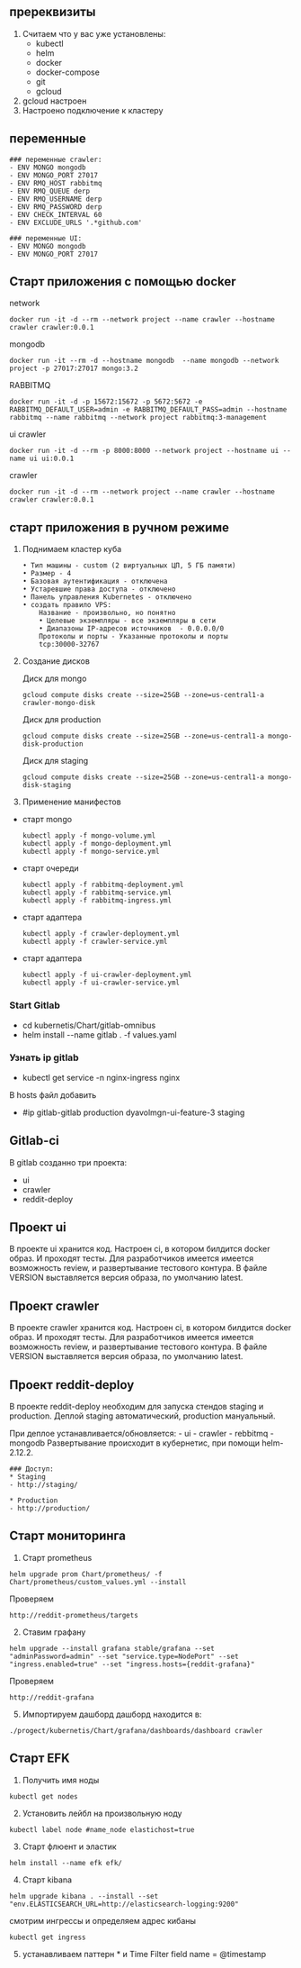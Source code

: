  ## пререквизиты
 1) Считаем что у вас уже установлены:
	- kubectl
	- helm
	- docker
	- docker-compose
	- git
	- gcloud
 2) gcloud настроен
 3) Настроено подключение к кластеру
 
 ## переменные 

	### переменные crawler:
	- ENV MONGO mongodb
	- ENV MONGO_PORT 27017
	- ENV RMQ_HOST rabbitmq
	- ENV RMQ_QUEUE derp
	- ENV RMQ_USERNAME derp
	- ENV RMQ_PASSWORD derp
	- ENV CHECK_INTERVAL 60
	- ENV EXCLUDE_URLS '.*github.com'

	### переменные UI:
	- ENV MONGO mongodb
	- ENV MONGO_PORT 27017

## Старт приложения с помощью  docker
network	
```
docker run -it -d --rm --network project --name crawler --hostname crawler crawler:0.0.1
```
mongodb
```
docker run -it --rm -d --hostname mongodb  --name mongodb --network project -p 27017:27017 mongo:3.2
```
RABBITMQ
```
docker run -it -d -p 15672:15672 -p 5672:5672 -e RABBITMQ_DEFAULT_USER=admin -e RABBITMQ_DEFAULT_PASS=admin --hostname rabbitmq --name rabbitmq --network project rabbitmq:3-management
```
ui crawler
```
docker run -it -d --rm -p 8000:8000 --network project --hostname ui --name ui ui:0.0.1
```
crawler
```
docker run -it -d --rm --network project --name crawler --hostname crawler crawler:0.0.1
```

 ## старт приложения в ручном режиме
  1) Поднимаем кластер куба 
      ```
      • Тип машины - custom (2 виртуальных ЦП, 5 ГБ памяти)
      • Размер - 4
      • Базовая аутентификация - отключена
      • Устаревшие права доступа - отключено
      • Панель управления Kubernetes - отключено
      • создать правило VPS:
          Название - произвольно, но понятно
          • Целевые экземпляры - все экземпляры в сети
          • Диапазоны IP-адресов источников  - 0.0.0.0/0
          Протоколы и порты - Указанные протоколы и порты
          tcp:30000-32767
  2) Cоздание дисков 
  
      Диск для mongo 
      ```
      gcloud compute disks create --size=25GB --zone=us-central1-a crawler-mongo-disk
      ```
      Диск для production
      ```
      gcloud compute disks create --size=25GB --zone=us-central1-a mongo-disk-production
      ```
      Диск для staging
      ```
      gcloud compute disks create --size=25GB --zone=us-central1-a mongo-disk-staging
      ```
  3) Применение манифестов
   - старт mongo
     ```
     kubectl apply -f mongo-volume.yml 
     kubectl apply -f mongo-deployment.yml
     kubectl apply -f mongo-service.yml
     ```
   - старт очереди
     ```
     kubectl apply -f rabbitmq-deployment.yml
     kubectl apply -f rabbitmq-service.yml
     kubectl apply -f rabbitmq-ingress.yml
     ```
   - старт адаптера 
     ```
     kubectl apply -f crawler-deployment.yml
     kubectl apply -f crawler-service.yml
     ```
   - старт адаптера 
     ```
     kubectl apply -f ui-crawler-deployment.yml
     kubectl apply -f ui-crawler-service.yml
     ```
     
  ### Start Gitlab
 * cd kubernetis/Chart/gitlab-omnibus
 * helm install --name gitlab . -f values.yaml

 ### Узнать ip gitlab
 * kubectl get service -n nginx-ingress nginx

В hosts файл добавить 
 * #ip gitlab-gitlab production dyavolmgn-ui-feature-3 staging

 ## Gitlab-ci
В gitlab созданно три проекта:
 - ui
 - crawler
 - reddit-deploy

 ## Проект ui
В проекте ui хранится код. Настроен ci, в котором билдится docker образ. И проходят тесты. Для разработчиков имеется имеется возможность review, и развертывание тестового контура.
В файле VERSION выставляется версия образа, по умолчанию latest.

 ## Проект crawler
В проекте crawler хранится код. Настроен ci, в котором билдится docker образ. И проходят тесты. Для разработчиков имеется имеется возможность review, и развертывание тестового контура.
В файле VERSION выставляется версия образа, по умолчанию latest.

 ## Проект reddit-deploy
В проекте reddit-deploy необходим для запуска стендов staging и production. Деплой staging автоматический, production мануальный.

При деплое устанавливается/обновляется:
	- ui
	- crawler
	- rebbitmq
	- mongodb
Развертывание происходит в кубернетис, при помощи helm-2.12.2.


	### Доступ:
	* Staging
	- http://staging/

	* Production
	- http://production/


 ## Старт мониторинга

1) Старт prometheus
```
helm upgrade prom Chart/prometheus/ -f Chart/prometheus/custom_values.yml --install
```
Проверяем
```
http://reddit-prometheus/targets
```
2) Ставим графану
```
helm upgrade --install grafana stable/grafana --set "adminPassword=admin" --set "service.type=NodePort" --set "ingress.enabled=true" --set "ingress.hosts={reddit-grafana}"
```
Проверяем
```
http://reddit-grafana
```
5) Импортируем дашборд
дашборд находится в:
```
./progect/kubernetis/Chart/grafana/dashboards/dashboard crawler
```

 ## Старт EFK

1) Получить имя ноды
```
kubectl get nodes
```
2) Установить лейбл на произвольную ноду 
```
kubectl label node #name_node elastichost=true
```
3) Старт флюент и эластик
```
helm install --name efk efk/
```
4) Старт kibana 
```
helm upgrade kibana . --install --set "env.ELASTICSEARCH_URL=http://elasticsearch-logging:9200"
```
смотрим ингрессы и определяем адрес кибаны
```
kubectl get ingress
```
5) устанавливаем паттерн * и Time Filter field name = @timestamp
